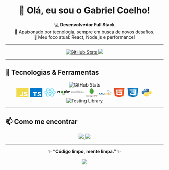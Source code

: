 <div align="center">

# 👋 Olá, eu sou o Gabriel Coelho!

💻 **Desenvolvedor Full Stack**  
🚀 Apaixonado por tecnologia, sempre em busca de novos desafios.  
🎯 Meu foco atual: React, Node.js e performance!

</div>

---

<div align="center">
  <a href="https://github.com/03gabriel-coelho">
    <img height="180em" alt="GitHub Stats" src="https://github-readme-stats.vercel.app/api?username=03gabriel-coelho&cardType=level&theme=jolly&preferLogin=false&bg_color=4848A8&title_color=FFF&locale=pt-BR&border_color=4848A" />
    <img height="180em" src="https://github-readme-stats.vercel.app/api/top-langs/?username=03gabriel-coelho&layout=compact&langs_count=7&theme=ambient_gradient&locale=pt-BR&border_color=4848A"/>
  </a>
</div>

---

## 🚀 Tecnologias & Ferramentas

<div align="center">
    <img height="180em" alt="GitHub Stats" src="https://github-readme-stats.vercel.app/api/top-langs/?username=03gabriel-coelho&hide_progress=true&layout=pie" />
</div>
<div align="center">
  <img alt="JavaScript" height="30" width="40" src="https://raw.githubusercontent.com/devicons/devicon/master/icons/javascript/javascript-plain.svg">
  <img alt="TypeScript" height="30" width="40" src="https://raw.githubusercontent.com/devicons/devicon/master/icons/typescript/typescript-plain.svg">
  <img alt="React" height="30" width="40" src="https://raw.githubusercontent.com/devicons/devicon/master/icons/react/react-original.svg">
  <img alt="Node.js" height="30" width="40" src="https://raw.githubusercontent.com/devicons/devicon/master/icons/nodejs/nodejs-original-wordmark.svg">
  <img alt="Express" height="30" width="40" src="https://raw.githubusercontent.com/devicons/devicon/master/icons/express/express-original-wordmark.svg">
  <img alt="MongoDB" height="30" width="40" src="https://raw.githubusercontent.com/devicons/devicon/master/icons/mongodb/mongodb-original-wordmark.svg">
  <img alt="MySQL" height="30" width="40" src="https://raw.githubusercontent.com/devicons/devicon/master/icons/mysql/mysql-original-wordmark.svg">
  <img alt="HTML5" height="30" width="40" src="https://raw.githubusercontent.com/devicons/devicon/master/icons/html5/html5-original.svg">
  <img alt="CSS3" height="30" width="40" src="https://raw.githubusercontent.com/devicons/devicon/master/icons/css3/css3-original.svg">
  <img alt="Python" height="30" width="40" src="https://raw.githubusercontent.com/devicons/devicon/master/icons/python/python-original.svg">
  <img alt="Testing Library" height="30" width="40" src="https://testing-library.com/img/octopus-64x64.png">
</div>

---

## 📫 Como me encontrar

<div align="center">
  <a href="mailto:coelho.tibbers@gmail.com">
    <img src="https://img.shields.io/badge/Gmail-D14836?style=for-the-badge&logo=gmail&logoColor=white" target="_blank">
  </a>
  <a href="https://www.linkedin.com/in/gabrielhenriquecoelho/" target="_blank">
    <img src="https://img.shields.io/badge/LinkedIn-0077B5?style=for-the-badge&logo=linkedin&logoColor=white" target="_blank">
  </a>
</div>

---

<div align="center">

✨ **“Código limpo, mente limpa.”** ✨

<img align="center" height="300" src="https://i.pinimg.com/564x/92/60/a5/9260a5f97f1cfb597a03ed981c2ad688.jpg">

</div>
